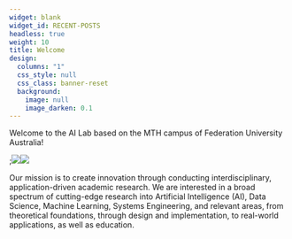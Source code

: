 ```yaml
---
widget: blank
widget_id: RECENT-POSTS
headless: true
weight: 10
title: Welcome
design:
  columns: "1"
  css_style: null
  css_class: banner-reset
  background:
    image: null
    image_darken: 0.1
---
```

Welcome to the AI Lab based on the MTH campus of Federation University Australia!

;![](icon.png)![](fed_uni_black_rgb.jpg)


Our mission is to create innovation through conducting interdisciplinary, application-driven academic research. We are interested in a broad spectrum of cutting-edge research into Artificial Intelligence (AI), Data Science, Machine Learning, Systems Engineering, and relevant areas, from theoretical foundations, through design and implementation, to real-world applications, as well as education.

